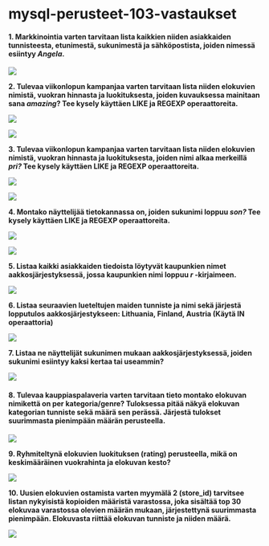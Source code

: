 # mysql-perusteet-103-vastaukset

#### 1. Markkinointia varten tarvitaan lista kaikkien niiden asiakkaiden tunnisteesta, etunimestä, sukunimestä ja sähköpostista, joiden nimessä esiintyy _Angela_.

![](../../.gitbook/assets/screenshot-2020-08-24-at-16.20.22.png)

**2. Tulevaa viikonlopun kampanjaa varten tarvitaan lista niiden elokuvien nimistä, vuokran hinnasta ja luokituksesta, joiden kuvauksessa mainitaan sana **_**amazing**_**? Tee kysely käyttäen LIKE ja REGEXP operaattoreita.**

![](../../.gitbook/assets/screenshot-2020-08-24-at-16.20.49.png)

![](../../.gitbook/assets/screenshot-2020-08-24-at-16.21.08.png)

**3. Tulevaa viikonlopun kampanjaa varten tarvitaan lista niiden elokuvien nimistä, vuokran hinnasta ja luokituksesta, joiden nimi alkaa merkeillä **_**pri?**_** Tee kysely käyttäen LIKE ja REGEXP operaattoreita.**

![](../../.gitbook/assets/screenshot-2020-08-24-at-16.22.28.png)

![](../../.gitbook/assets/screenshot-2020-08-24-at-16.22.43.png)

**4. Montako näyttelijää tietokannassa on, joiden sukunimi loppuu **_**son?**_** Tee kysely käyttäen LIKE ja REGEXP operaattoreita.**

![](../../.gitbook/assets/screenshot-2020-08-24-at-16.23.26.png)

![](../../.gitbook/assets/screenshot-2020-08-24-at-16.23.38.png)

**5. Listaa kaikki asiakkaiden tiedoista löytyvät kaupunkien nimet aakkosjärjestyksessä, jossa kaupunkien nimi loppuu **_**r**_** -kirjaimeen.**

![](../../.gitbook/assets/screenshot-2020-08-24-at-16.26.38.png)

**6. Listaa seuraavien lueteltujen maiden tunniste ja nimi sekä järjestä lopputulos aakkosjärjestykseen:  Lithuania, Finland, Austria (Käytä IN operaattoria)**

![](../../.gitbook/assets/screenshot-2020-08-24-at-16.27.16.png)

**7. Listaa ne näyttelijät sukunimen mukaan aakkosjärjestyksessä, joiden sukunimi esiintyy kaksi kertaa tai useammin?**

![](../../.gitbook/assets/screenshot-2020-08-24-at-16.28.14.png)

#### **8**. Tulevaa kauppiaspalaveria varten tarvitaan tieto montako elokuvan nimikettä on per kategoria/genre? Tuloksessa pitää näkyä elokuvan kategorian tunniste sekä määrä sen perässä. Järjestä tulokset suurimmasta pienimpään määrän perusteella.

![](../../.gitbook/assets/screenshot-2020-08-24-at-16.28.58.png)

**9. Ryhmiteltynä elokuvien luokituksen (rating) perusteella, mikä on keskimääräinen vuokrahinta ja elokuvan kesto?**

![](../../.gitbook/assets/screenshot-2020-08-24-at-16.29.28.png)

**10. Uusien elokuvien ostamista varten myymälä 2 (store\_id) tarvitsee listan nykyisistä kopioiden määristä varastossa, joka sisältää top 30 elokuvaa varastossa olevien määrän mukaan, järjestettynä suurimmasta  pienimpään. Elokuvasta riittää elokuvan tunniste ja niiden määrä.**

![](../../.gitbook/assets/screenshot-2020-08-24-at-16.33.40.png)
